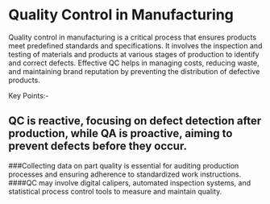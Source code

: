 # Quality Control in Manufacturing

Quality control in manufacturing is a critical process that ensures products meet predefined standards and specifications. It involves the inspection and testing of materials and products at various stages of production to identify and correct defects. Effective QC helps in managing costs, reducing waste, and maintaining brand reputation by preventing the distribution of defective products.

Key Points:-

## QC is reactive, focusing on defect detection after production, while QA is proactive, aiming to prevent defects before they occur.
###Collecting data on part quality is essential for auditing production processes and ensuring adherence to standardized work instructions.
####QC may involve digital calipers, automated inspection systems, and statistical process control tools to measure and maintain quality.